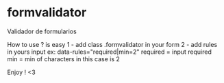 # formvalidator
Validador de formularios

How to use ? is easy
1 - add class .formvalidator in your form
2 - add rules in yours input
ex: data-rules="required|min=2"
required = input required
min = min of characters in this case is 2

Enjoy ! <3
